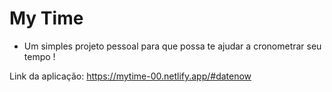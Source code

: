 # My Time

- Um simples projeto pessoal para que possa te ajudar a cronometrar seu tempo !


Link da aplicação: https://mytime-00.netlify.app/#datenow
